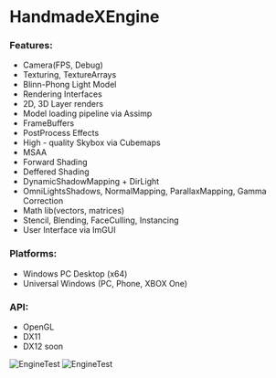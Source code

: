# HandmadeXEngine

### Features:
- Camera(FPS, Debug)
- Texturing, TextureArrays
- Blinn-Phong Light Model
- Rendering Interfaces
- 2D, 3D Layer renders
- Model loading pipeline via Assimp
- FrameBuffers
- PostProcess Effects
- High - quality Skybox via Cubemaps
- MSAA
- Forward Shading
- Deffered Shading
- DynamicShadowMapping + DirLight
- OmniLightsShadows, NormalMapping, ParallaxMapping, Gamma Correction
- Math lib(vectors, matrices)
- Stencil, Blending, FaceCulling, Instancing
- User Interface via ImGUI

### Platforms:
- Windows PC Desktop (x64)
- Universal Windows (PC, Phone, XBOX One)

### API:
- OpenGL
- DX11
- DX12 soon

![EngineTest](../master/test1image.png)
![EngineTest](../master/test2image.png)
